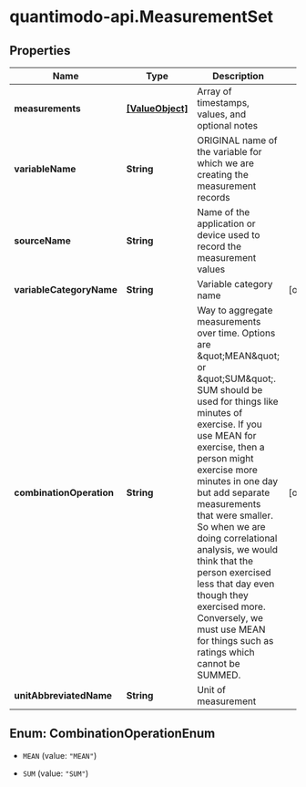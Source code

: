 # quantimodo-api.MeasurementSet

## Properties
Name | Type | Description | Notes
------------ | ------------- | ------------- | -------------
**measurements** | [**[ValueObject]**](ValueObject.md) | Array of timestamps, values, and optional notes | 
**variableName** | **String** | ORIGINAL name of the variable for which we are creating the measurement records | 
**sourceName** | **String** | Name of the application or device used to record the measurement values | 
**variableCategoryName** | **String** | Variable category name | [optional] 
**combinationOperation** | **String** | Way to aggregate measurements over time. Options are \&quot;MEAN\&quot; or \&quot;SUM\&quot;. SUM should be used for things like minutes of exercise.  If you use MEAN for exercise, then a person might exercise more minutes in one day but add separate measurements that were smaller.  So when we are doing correlational analysis, we would think that the person exercised less that day even though they exercised more.  Conversely, we must use MEAN for things such as ratings which cannot be SUMMED. | [optional] 
**unitAbbreviatedName** | **String** | Unit of measurement | 


<a name="CombinationOperationEnum"></a>
## Enum: CombinationOperationEnum


* `MEAN` (value: `"MEAN"`)

* `SUM` (value: `"SUM"`)




